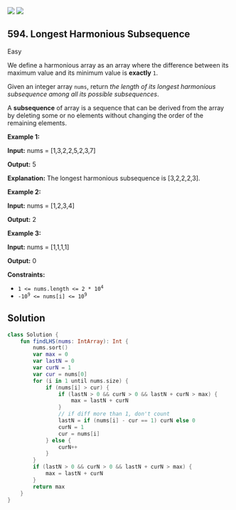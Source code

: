 [![](https://img.shields.io/github/stars/javadev/LeetCode-in-Kotlin?label=Stars&style=flat-square)](https://github.com/javadev/LeetCode-in-Kotlin)
[![](https://img.shields.io/github/forks/javadev/LeetCode-in-Kotlin?label=Fork%20me%20on%20GitHub%20&style=flat-square)](https://github.com/javadev/LeetCode-in-Kotlin/fork)

## 594\. Longest Harmonious Subsequence

Easy

We define a harmonious array as an array where the difference between its maximum value and its minimum value is **exactly** `1`.

Given an integer array `nums`, return _the length of its longest harmonious subsequence among all its possible subsequences_.

A **subsequence** of array is a sequence that can be derived from the array by deleting some or no elements without changing the order of the remaining elements.

**Example 1:**

**Input:** nums = [1,3,2,2,5,2,3,7]

**Output:** 5

**Explanation:** The longest harmonious subsequence is [3,2,2,2,3].

**Example 2:**

**Input:** nums = [1,2,3,4]

**Output:** 2

**Example 3:**

**Input:** nums = [1,1,1,1]

**Output:** 0

**Constraints:**

*   <code>1 <= nums.length <= 2 * 10<sup>4</sup></code>
*   <code>-10<sup>9</sup> <= nums[i] <= 10<sup>9</sup></code>

## Solution

```kotlin
class Solution {
    fun findLHS(nums: IntArray): Int {
        nums.sort()
        var max = 0
        var lastN = 0
        var curN = 1
        var cur = nums[0]
        for (i in 1 until nums.size) {
            if (nums[i] > cur) {
                if (lastN > 0 && curN > 0 && lastN + curN > max) {
                    max = lastN + curN
                }
                // if diff more than 1, don't count
                lastN = if (nums[i] - cur == 1) curN else 0
                curN = 1
                cur = nums[i]
            } else {
                curN++
            }
        }
        if (lastN > 0 && curN > 0 && lastN + curN > max) {
            max = lastN + curN
        }
        return max
    }
}
```